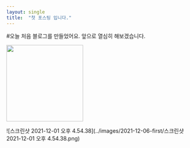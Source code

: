 ```yaml
---
layout: single
title:  "첫 포스팅 입니다."
---
```



#오늘 처음 블로그를 만들었어요.
앞으로 열심히 해보겠습니다.


 <img src="https://www.google.com/doodles/kamma-rahbeks-241st-birthday" width="200px" />

![스크린샷 2021-12-01 오후 4.54.38](../images/2021-12-06-first/스크린샷 2021-12-01 오후 4.54.38.png)
